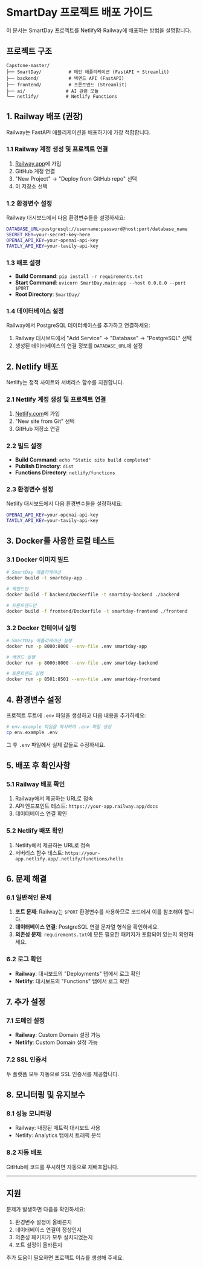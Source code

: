 # SmartDay 프로젝트 배포 가이드

이 문서는 SmartDay 프로젝트를 Netlify와 Railway에 배포하는 방법을 설명합니다.

## 프로젝트 구조

```
Capstone-master/
├── SmartDay/          # 메인 애플리케이션 (FastAPI + Streamlit)
├── backend/           # 백엔드 API (FastAPI)
├── frontend/          # 프론트엔드 (Streamlit)
├── ai/               # AI 관련 모듈
└── netlify/          # Netlify Functions
```

## 1. Railway 배포 (권장)

Railway는 FastAPI 애플리케이션을 배포하기에 가장 적합합니다.

### 1.1 Railway 계정 생성 및 프로젝트 연결

1. [Railway.app](https://railway.app)에 가입
2. GitHub 계정 연결
3. "New Project" → "Deploy from GitHub repo" 선택
4. 이 저장소 선택

### 1.2 환경변수 설정

Railway 대시보드에서 다음 환경변수들을 설정하세요:

```bash
DATABASE_URL=postgresql://username:password@host:port/database_name
SECRET_KEY=your-secret-key-here
OPENAI_API_KEY=your-openai-api-key
TAVILY_API_KEY=your-tavily-api-key
```

### 1.3 배포 설정

- **Build Command**: `pip install -r requirements.txt`
- **Start Command**: `uvicorn SmartDay.main:app --host 0.0.0.0 --port $PORT`
- **Root Directory**: `SmartDay/`

### 1.4 데이터베이스 설정

Railway에서 PostgreSQL 데이터베이스를 추가하고 연결하세요:

1. Railway 대시보드에서 "Add Service" → "Database" → "PostgreSQL" 선택
2. 생성된 데이터베이스의 연결 정보를 `DATABASE_URL`에 설정

## 2. Netlify 배포

Netlify는 정적 사이트와 서버리스 함수를 지원합니다.

### 2.1 Netlify 계정 생성 및 프로젝트 연결

1. [Netlify.com](https://netlify.com)에 가입
2. "New site from Git" 선택
3. GitHub 저장소 연결

### 2.2 빌드 설정

- **Build Command**: `echo "Static site build completed"`
- **Publish Directory**: `dist`
- **Functions Directory**: `netlify/functions`

### 2.3 환경변수 설정

Netlify 대시보드에서 다음 환경변수들을 설정하세요:

```bash
OPENAI_API_KEY=your-openai-api-key
TAVILY_API_KEY=your-tavily-api-key
```

## 3. Docker를 사용한 로컬 테스트

### 3.1 Docker 이미지 빌드

```bash
# SmartDay 애플리케이션
docker build -t smartday-app .

# 백엔드만
docker build -f backend/Dockerfile -t smartday-backend ./backend

# 프론트엔드만
docker build -f frontend/Dockerfile -t smartday-frontend ./frontend
```

### 3.2 Docker 컨테이너 실행

```bash
# SmartDay 애플리케이션 실행
docker run -p 8000:8000 --env-file .env smartday-app

# 백엔드 실행
docker run -p 8000:8000 --env-file .env smartday-backend

# 프론트엔드 실행
docker run -p 8501:8501 --env-file .env smartday-frontend
```

## 4. 환경변수 설정

프로젝트 루트에 `.env` 파일을 생성하고 다음 내용을 추가하세요:

```bash
# env.example 파일을 복사하여 .env 파일 생성
cp env.example .env
```

그 후 `.env` 파일에서 실제 값들로 수정하세요.

## 5. 배포 후 확인사항

### 5.1 Railway 배포 확인

1. Railway에서 제공하는 URL로 접속
2. API 엔드포인트 테스트: `https://your-app.railway.app/docs`
3. 데이터베이스 연결 확인

### 5.2 Netlify 배포 확인

1. Netlify에서 제공하는 URL로 접속
2. 서버리스 함수 테스트: `https://your-app.netlify.app/.netlify/functions/hello`

## 6. 문제 해결

### 6.1 일반적인 문제

1. **포트 문제**: Railway는 `$PORT` 환경변수를 사용하므로 코드에서 이를 참조해야 합니다.
2. **데이터베이스 연결**: PostgreSQL 연결 문자열 형식을 확인하세요.
3. **의존성 문제**: `requirements.txt`에 모든 필요한 패키지가 포함되어 있는지 확인하세요.

### 6.2 로그 확인

- **Railway**: 대시보드의 "Deployments" 탭에서 로그 확인
- **Netlify**: 대시보드의 "Functions" 탭에서 로그 확인

## 7. 추가 설정

### 7.1 도메인 설정

- **Railway**: Custom Domain 설정 가능
- **Netlify**: Custom Domain 설정 가능

### 7.2 SSL 인증서

두 플랫폼 모두 자동으로 SSL 인증서를 제공합니다.

## 8. 모니터링 및 유지보수

### 8.1 성능 모니터링

- Railway: 내장된 메트릭 대시보드 사용
- Netlify: Analytics 탭에서 트래픽 분석

### 8.2 자동 배포

GitHub에 코드를 푸시하면 자동으로 재배포됩니다.

---

## 지원

문제가 발생하면 다음을 확인하세요:

1. 환경변수 설정이 올바른지
2. 데이터베이스 연결이 정상인지
3. 의존성 패키지가 모두 설치되었는지
4. 포트 설정이 올바른지

추가 도움이 필요하면 프로젝트 이슈를 생성해 주세요.
